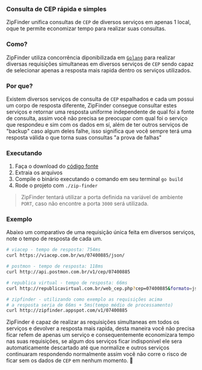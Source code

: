 ### Consulta de CEP rápida e simples

ZipFinder unifica consultas de `CEP` de diversos serviços em apenas 1 local, oque te permite economizar tempo
para realizar suas consultas.

### Como?
ZipFinder utiliza concorrência diponibilizada em [`Golang`](http://golang.org/) para realizar
diversas requisições simultaneas em diversos serviços de `CEP` sendo capaz de selecionar apenas a resposta mais rapida dentro os serviços utilizados.

### Por que?
Existem diversos serviços de consulta de `CEP` espalhados e cada um possui um corpo de resposta diferente,
ZipFinder consegue consultar estes serviços e retornar uma resposta uniforme independente de qual foi a fonte de consulta, assim você não precisa se preocupar com qual foi o serviço que respondeu e sim com os dados em sí, além de ter outros serviços de "backup" caso algum deles falhe, isso significa que você sempre terá uma resposta válida o que torna suas consultas "a prova de falhas"

### Executando

1. Faça o download do [código fonte](https://github.com/rafa-acioly/zip-finder/archive/master.zip)
2. Extraia os arquivos
3. Compile o binário executando o comando em seu terminal `go build`
4. Rode o projeto com `./zip-finder`

> ZipFinder tentará utilizar a porta definida na variável de ambiente `PORT`, caso não encontre a porta `3000` será utilizada.

### Exemplo

Abaixo um comparativo de uma requisição única feita em diversos serviços, note o tempo de resposta de cada um.

```sh
# viacep - tempo de resposta: 754ms
curl https://viacep.com.br/ws/07400885/json/

# postmon - tempo de resposta: 118ms
curl http://api.postmon.com.br/v1/cep/07400885

# republica virtual - tempo de resposta: 66ms
curl http://republicavirtual.com.br/web_cep.php?cep=07400885&formato=json
```


```sh
# zipfinder - utilizando como exemplo as requisições acima
# a resposta seria de 66ms + 5ms(tempo médio de processamento)
curl http://zipfinder.appspot.com/v1/07400885
```

ZipFinder é capaz de realizar as requisições simultaneas em todos os serviços e devolver
a resposta mais rapida, desta maneira você não precisa ficar refem de apenas um serviço e consequentemente economizara tempo nas suas requisições,
se algum dos serviços ficar indisponivel ele sera automaticamente descartado até que normalize e outros serviços continuaram respondendo normalmente assim você não corre
o risco de ficar sem os dados de `CEP` em nenhum momento. :tada:
